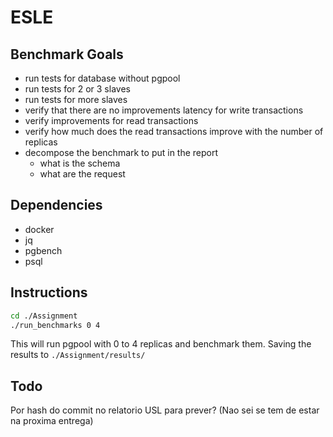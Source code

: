 # ESLE

## Benchmark Goals
* run tests for database without pgpool
* run tests for 2 or 3 slaves
* run tests for more slaves
* verify that there are no improvements latency for write transactions
* verify improvements for read transactions
* verify how much does the read transactions improve with the number of replicas
* decompose the benchmark to put in the report
  * what is the schema
  * what are the request

## Dependencies
 - docker
 - jq
 - pgbench
 - psql

## Instructions

```bash
cd ./Assignment
./run_benchmarks 0 4
```

This will run pgpool with 0 to 4 replicas and benchmark them. Saving the results to
`./Assignment/results/`




## Todo
Por hash do commit no relatorio
USL para prever? (Nao sei se tem de estar na proxima entrega)
